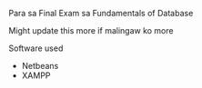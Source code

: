 Para sa Final Exam sa Fundamentals of Database

Might update this more if malingaw ko more

Software used
- Netbeans
- XAMPP

